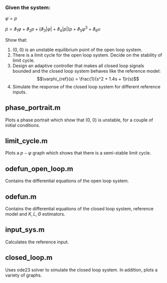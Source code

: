 ### Given the system:

$\dot{\varphi} = p$

$\dot{p} = \vartheta_1\varphi + \vartheta_2p + (\vartheta_3|\varphi| + \vartheta_4|p|)p + \vartheta_5\varphi^3 + \vartheta_6u$

Show that:
1. (0, 0) is an unstable equilibrium point of the open loop system.
2. There is a limit cycle for the open loop system. Decide on the stability of limit cycle.
3. Design an adaptive controller that makes all closed loop signals bounded and the closed loop system behaves like the reference model:
$$\varphi_{ref}(s) = \frac{1}{s^2 + 1.4s + 1}r(s)$$
4. Simulate the response of the closed loop system for different reference inputs.

## phase_portrait.m
Plots a phase portrait which show that (0, 0) is unstable, for a couple of initial conditions.

## limit_cycle.m
Plots a $p-\varphi$ graph which shows that there is a semi-stable limit cycle.

## odefun_open_loop.m
Contains the differential equations of the open loop system.

## odefun.m
Contains the differential equations of the closed loop system, reference model and $K, L, \Theta$ estimators.

## input_sys.m
Calculates the reference input.

## closed_loop.m
Uses ode23 solver to simulate the closed loop system. In addition, plots a variety of graphs.
